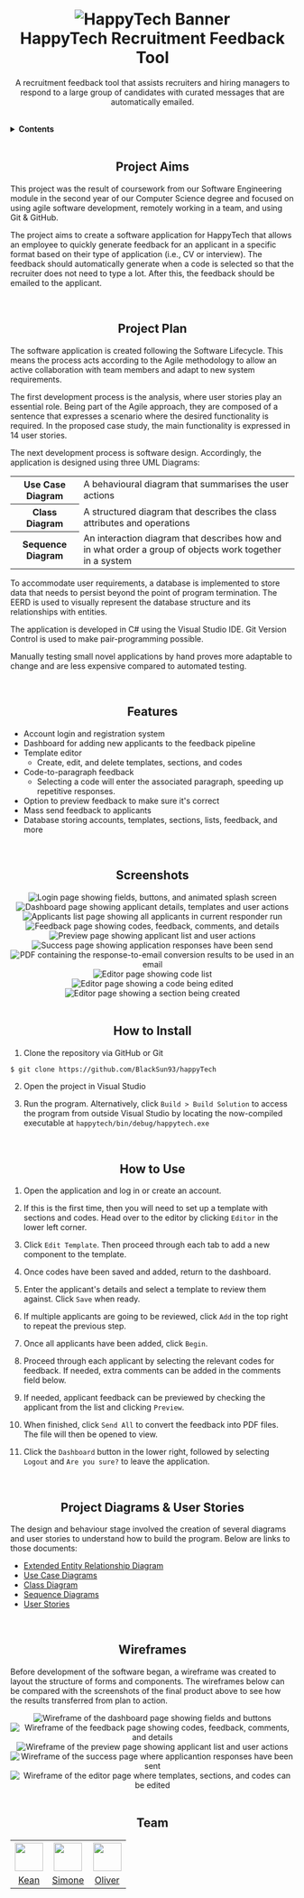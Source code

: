 
<h1 align="center">
  <img src="HappyTech/Documentation/Resources/happytech_readme-banner.png" alt="HappyTech Banner">
  <br>
  HappyTech Recruitment Feedback Tool
</h1>

<p align="center">
  A recruitment feedback tool that assists recruiters and hiring managers to respond to a large group of candidates with curated messages that are automatically emailed.
</p>

<br>

<details><summary><b>Contents</b></summary>
  <ul>
    <li><a href="#aims">Project Aims</a></li>
    <li><a href="#plan">Project Plan</a></li>
    <li><a href="#features">Features</a></li>
    <li><a href="#screenshots">Screenshots</a></li>
    <li><a href="#install">How to Install</a></li>
    <li><a href="#tutorial">How to Use</a></li>
    <li><a href="#diagrams">Project Diagrams & User Stories</a></li>
    <li><a href="#wireframes">Wireframes</a></li>
    <li><a href="#team">Team</a></li>
  </ul>
</details>

<br>

<h2 id="aims" align="center">
  Project Aims
</h2>

This project was the result of coursework from our Software Engineering module in the second year of our Computer Science degree and focused on using agile software development, remotely working in a team, and using Git & GitHub.

The project aims to create a software application for HappyTech that allows an employee to quickly generate feedback for an applicant in a specific format based on their type of application (i.e., CV or interview). The feedback should automatically generate when a code is selected so that the recruiter does not need to type a lot. After this, the feedback should be emailed to the applicant.

<br>

<h2 id="plan" align="center">
  Project Plan
</h2>

The software application is created following the Software Lifecycle. This means the process acts according to the Agile methodology to allow an active collaboration with team members and adapt to new system requirements.

The first development process is the analysis, where user stories play an essential role. Being part of the Agile approach, they are composed of a sentence that expresses a scenario where the desired functionality is required. In the proposed case study, the main functionality is expressed in 14 user stories.

The next development process is software design. Accordingly, the application is designed using three UML Diagrams:

<table align="center">
  <tr>
    <th>Use Case Diagram</th>
    <td>A behavioural diagram that summarises the user actions</th>
  </tr>
  <tr>
    <th>Class Diagram</td>
    <td>A structured diagram that describes the class attributes and operations</td>
  </tr>
  <tr>
    <th>Sequence Diagram</td>
    <td>An interaction diagram that describes how and in what order a group of objects work together in a system</td>
  </tr>
</table>

To accommodate user requirements, a database is implemented to store data that needs to persist beyond the point of program termination. The EERD is used to visually represent the database structure and its relationships with entities.

The application is developed in C# using the Visual Studio IDE. Git Version Control is used to make pair-programming possible.

Manually testing small novel applications by hand proves more adaptable to change and are less expensive compared to automated testing.

<br>

<h2 id="features" align="center">
  Features
</h2>

- Account login and registration system
- Dashboard for adding new applicants to the feedback pipeline
- Template editor
  - Create, edit, and delete templates, sections, and codes
- Code-to-paragraph feedback
  - Selecting a code will enter the associated paragraph, speeding up repetitive responses.
- Option to preview feedback to make sure it's correct
- Mass send feedback to applicants
- Database storing accounts, templates, sections, lists, feedback, and more

<br>

<h2 id="screenshots" align="center">
  Screenshots
</h2>

<div align="center">
  <img src="HappyTech/Documentation/Resources/happytech_readme-login-demo.gif" alt="Login page showing fields, buttons, and animated splash screen">
  <br>
  <img src="HappyTech/Documentation/Resources/happytech_readme-dashboard-demo.png" alt="Dashboard page showing applicant details, templates and user actions">
  <br>
  <img src="HappyTech/Documentation/Resources/happytech_readme-applicants-demo.png" alt="Applicants list page showing all applicants in current responder run">
  <br>
  <img src="HappyTech/Documentation/Resources/happytech_readme-feedback-demo.png" alt="Feedback page showing codes, feedback, comments, and details">
  <br>
  <img src="HappyTech/Documentation/Resources/happytech_readme-preview-demo.png" alt="Preview page showing applicant list and user actions">
  <br>
  <img src="HappyTech/Documentation/Resources/happytech_readme-success-demo.png" alt="Success page showing application responses have been send">
  <br>
  <img src="HappyTech/Documentation/Resources/happytech_readme-result-demo.png" alt="PDF containing the response-to-email conversion results to be used in an email">
  <br>
  <img src="HappyTech/Documentation/Resources/happytech_readme-editor-demo.png" alt="Editor page showing code list">
  <br>
  <img src="HappyTech/Documentation/Resources/happytech_readme-codes-demo.png" alt="Editor page showing a code being edited">
  <br>
  <img src="HappyTech/Documentation/Resources/happytech_readme-sections-demo.png" alt="Editor page showing a section being created">
</div>

<br>

<h2 id="install" align="center">
  How to Install
</h2>

1. Clone the repository via GitHub or Git
```bash
$ git clone https://github.com/BlackSun93/happyTech
```

2. Open the project in Visual Studio

3. Run the program. Alternatively, click `Build > Build Solution` to access the program from outside Visual Studio by locating the now-compiled executable at `happytech/bin/debug/happytech.exe`

<br>

<h2 id="tutorial" align="center">
  How to Use
</h2>

1. Open the application and log in or create an account.

2. If this is the first time, then you will need to set up a template with sections and codes. Head over to the editor by clicking `Editor` in the lower left corner.

3. Click `Edit Template`. Then proceed through each tab to add a new component to the template.

4. Once codes have been saved and added, return to the dashboard.

5. Enter the applicant's details and select a template to review them against. Click `Save` when ready.

6. If multiple applicants are going to be reviewed, click `Add` in the top right to repeat the previous step.

7. Once all applicants have been added, click `Begin`.

8. Proceed through each applicant by selecting the relevant codes for feedback. If needed, extra comments can be added in the comments field below.

9. If needed, applicant feedback can be previewed by checking the applicant from the list and clicking `Preview`.

10. When finished, click `Send All` to convert the feedback into PDF files. The file will then be opened to view.

11. Click the `Dashboard` button in the lower right, followed by selecting `Logout` and `Are you sure?` to leave the application.

<br>

<h2 id="diagrams" align="center">
  Project Diagrams & User Stories
</h2>

The design and behaviour stage involved the creation of several diagrams and user stories to understand how to build the program. Below are links to those documents:

<ul>
  <li><a href="HappyTech/Documentation/happytech_diagrams-eerd.png">Extended Entity Relationship Diagram</a></li>
  <li><a href="HappyTech/Documentation/happytech_diagrams-use-case.png">Use Case Diagrams</a></li>
  <li><a href="HappyTech/Documentation/happytech_diagrams-class.png">Class Diagram</a></li>
  <li><a href="HappyTech/Documentation/happytech_user-stories.pdf">Sequence Diagrams</a></li>
  <li><a href="HappyTech/Documentation/Sequences">User Stories</a></li>
</ul>

<br>

<h2 id="wireframes" align="center">
  Wireframes
</h2>

Before development of the software began, a wireframe was created to layout the structure of forms and components. The wireframes below can be compared with the screenshots of the final product above to see how the results transferred from plan to action.

<div align="center">
  <img src="HappyTech/Documentation/Resources/happytech_readme-dashboard-wireframe.png" alt="Wireframe of the dashboard page showing fields and buttons">
  <br>
  <img src="HappyTech/Documentation/Resources/happytech_readme-feedback-wireframe.png" alt="Wireframe of the feedback page showing codes, feedback, comments, and details">
  <br>
  <img src="HappyTech/Documentation/Resources/happytech_readme-preview-wireframe.png" alt="Wireframe of the preview page showing applicant list and user actions">
  <br>
  <img src="HappyTech/Documentation/Resources/happytech_readme-success-wireframe.png" alt="Wireframe of the success page where applicantion responses have been sent">
  <br>
  <img src="HappyTech/Documentation/Resources/happytech_readme-editor-wireframe.png" alt="Wireframe of the editor page where templates, sections, and codes can be edited">
</div>

<br>

<h2 id="team" align="center">
  Team
</h2>

<table align="center">
  <tr align="center">
    <th><img src="https://github.com/BlackSun93.png" width="50"></th>
    <th><img src="https://github.com/SimoneCampo-SC.png" width="50"></th>
    <th><img src="https://github.com/omosborne.png" width="50"></th>
  </tr>
  <tr align="center">
    <td><a href="https://github.com/BlackSun93">Kean</a></td>
    <td><a href="https://github.com/SimoneCampo-SC">Simone</a></td>
    <td><a href="https://github.com/omosborne">Oliver</a></td>
  </tr>
</table>
